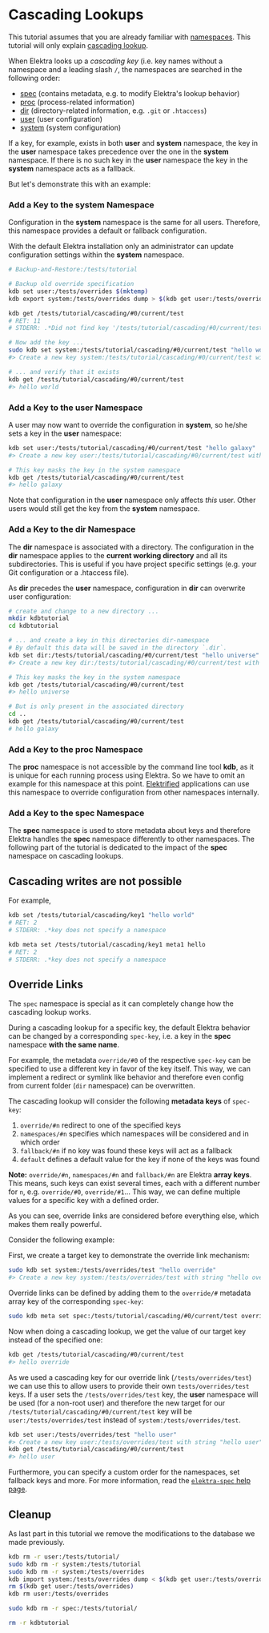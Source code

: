 # Cascading Lookups

This tutorial assumes that you are already familiar with [namespaces](/doc/tutorials/namespaces.md). This tutorial will only explain [cascading lookup](/doc/help/elektra-cascading.md).

When Elektra looks up a _cascading key_ (i.e. key names without a namespace and a leading slash `/`, the namespaces are searched in the following order:

- [spec](https://github.com/ElektraInitiative/libelektra/blob/master/doc/help/elektra-namespaces.md#spec) (contains metadata, e.g. to modify Elektra's lookup behavior)
- [proc](https://github.com/ElektraInitiative/libelektra/blob/master/doc/help/elektra-namespaces.md#proc) (process-related information)
- [dir](https://github.com/ElektraInitiative/libelektra/blob/master/doc/help/elektra-namespaces.md#dir) (directory-related information, e.g. `.git` or `.htaccess`)
- [user](https://github.com/ElektraInitiative/libelektra/blob/master/doc/help/elektra-namespaces.md#user) (user configuration)
- [system](https://github.com/ElektraInitiative/libelektra/blob/master/doc/help/elektra-namespaces.md#system) (system configuration)

If a key, for example, exists in both **user** and **system** namespace, the key in the **user** namespace takes precedence over the one in the **system** namespace. If there is no such key in the **user** namespace the key in the **system** namespace acts as a fallback.

But let's demonstrate this with an example:

### Add a Key to the system Namespace

Configuration in the **system** namespace is the same for all users. Therefore, this namespace provides a default or fallback configuration.

With the default Elektra installation only an administrator can update configuration settings within the **system** namespace.

```sh
# Backup-and-Restore:/tests/tutorial

# Backup old override specification
kdb set user:/tests/overrides $(mktemp)
kdb export system:/tests/overrides dump > $(kdb get user:/tests/overrides)

kdb get /tests/tutorial/cascading/#0/current/test
# RET: 11
# STDERR: .*Did not find key '/tests/tutorial/cascading/#0/current/test'

# Now add the key ...
sudo kdb set system:/tests/tutorial/cascading/#0/current/test "hello world"
#> Create a new key system:/tests/tutorial/cascading/#0/current/test with string "hello world"

# ... and verify that it exists
kdb get /tests/tutorial/cascading/#0/current/test
#> hello world
```

### Add a Key to the user Namespace

A user may now want to override the configuration in **system**, so he/she sets a key in the **user** namespace:

```sh
kdb set user:/tests/tutorial/cascading/#0/current/test "hello galaxy"
#> Create a new key user:/tests/tutorial/cascading/#0/current/test with string "hello galaxy"

# This key masks the key in the system namespace
kdb get /tests/tutorial/cascading/#0/current/test
#> hello galaxy
```

Note that configuration in the **user** namespace only affects _this_ user. Other users would still get the key from the **system** namespace.

### Add a Key to the dir Namespace

The **dir** namespace is associated with a directory. The configuration in the **dir** namespace applies to the **current working directory** and all its subdirectories.
This is useful if you have project specific settings (e.g. your Git configuration or a .htaccess file).

As **dir** precedes the **user** namespace, configuration in **dir** can overwrite user configuration:

```sh
# create and change to a new directory ...
mkdir kdbtutorial
cd kdbtutorial

# ... and create a key in this directories dir-namespace
# By default this data will be saved in the directory `.dir`.
kdb set dir:/tests/tutorial/cascading/#0/current/test "hello universe"
#> Create a new key dir:/tests/tutorial/cascading/#0/current/test with string "hello universe"

# This key masks the key in the system namespace
kdb get /tests/tutorial/cascading/#0/current/test
#> hello universe

# But is only present in the associated directory
cd ..
kdb get /tests/tutorial/cascading/#0/current/test
# hello galaxy
```

### Add a Key to the proc Namespace

The **proc** namespace is not accessible by the command line tool **kdb**, as it is unique for each running process using Elektra. So we have to omit an example for this namespace at this point.
[Elektrified](/doc/help/elektra-glossary.md) applications can use this namespace to override configuration from other namespaces internally.

### Add a Key to the spec Namespace

The **spec** namespace is used to store metadata about keys and therefore Elektra handles the **spec** namespace differently to other namespaces. The following part of the tutorial is dedicated to the impact of the **spec** namespace on cascading lookups.

## Cascading writes are not possible

For example,

```sh
kdb set /tests/tutorial/cascading/key1 "hello world"
# RET: 2
# STDERR: .*key does not specify a namespace

kdb meta set /tests/tutorial/cascading/key1 meta1 hello
# RET: 2
# STDERR: .*key does not specify a namespace
```

## Override Links

The `spec` namespace is special as it can completely change how the cascading
lookup works.

During a cascading lookup for a specific key, the default Elektra behavior can be changed by a corresponding `spec-key`, i.e. a key in the **spec** namespace **with the same name**.

For example, the metadata `override/#0` of the respective `spec-key`
can be specified to use a different key in favor of the key itself. This way, we can implement a redirect or symlink like behavior and therefore even
config from current folder (`dir` namespace) can be overwritten.

The cascading lookup will consider the following **metadata keys** of `spec-key`:

1.  `override/#n` redirect to one of the specified keys
2.  `namespaces/#n` specifies which namespaces will be considered and in which order
3.  `fallback/#n` if no key was found these keys will act as a fallback
4.  `default` defines a default value for the key if none of the keys was found

**Note:** `override/#n`, `namespaces/#n` and `fallback/#n` are Elektra **array keys**. This means, such keys can exist several times, each with a different number for `n`, e.g. `override/#0`, `override/#1`... This way, we can define multiple values for a specific key with a defined order.

As you can see, override links are considered before everything else, which
makes them really powerful.

Consider the following example:

First, we create a target key to demonstrate the override link mechanism:

```sh
sudo kdb set system:/tests/overrides/test "hello override"
#> Create a new key system:/tests/overrides/test with string "hello override"
```

Override links can be defined by adding them to the `override/#` metadata array key of the corresponding `spec-key`:

```sh
sudo kdb meta set spec:/tests/tutorial/cascading/#0/current/test override/#0 /tests/overrides/test
```

Now when doing a cascading lookup, we get the value of our target key instead of the specified one:

```sh
kdb get /tests/tutorial/cascading/#0/current/test
#> hello override
```

As we used a cascading key for our override link (`/tests/overrides/test`) we can use this to allow users to provide their own `tests/overrides/test` keys. If a user sets the `/tests/overrides/test` key, the **user** namespace will be used (for a non-root user) and therefore the new target for our `/tests/tutorial/cascading/#0/current/test` key will be `user:/tests/overrides/test` instead of `system:/tests/overrides/test`.

```sh
kdb set user:/tests/overrides/test "hello user"
#> Create a new key user:/tests/overrides/test with string "hello user"
kdb get /tests/tutorial/cascading/#0/current/test
#> hello user
```

Furthermore, you can specify a custom order for the namespaces, set fallback
keys and more. For more information, read the [`elektra-spec` help page](/doc/help/elektra-spec.md).

## Cleanup

As last part in this tutorial we remove the modifications to the database we made previously.

```sh
kdb rm -r user:/tests/tutorial/
sudo kdb rm -r system:/tests/tutorial
sudo kdb rm -r system:/tests/overrides
kdb import system:/tests/overrides dump < $(kdb get user:/tests/overrides)
rm $(kdb get user:/tests/overrides)
kdb rm user:/tests/overrides

sudo kdb rm -r spec:/tests/tutorial/

rm -r kdbtutorial
```
